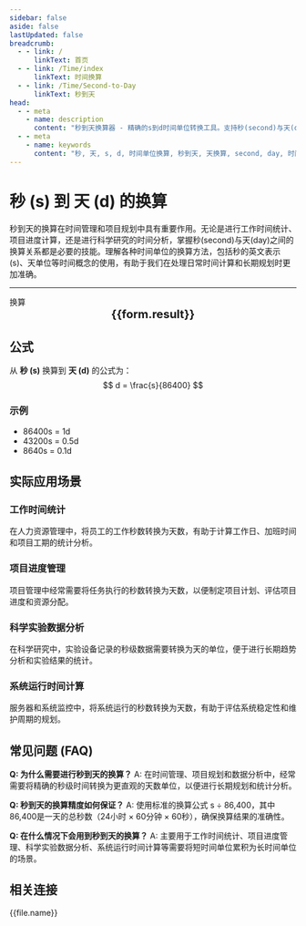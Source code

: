 ```yaml
---
sidebar: false
aside: false
lastUpdated: false
breadcrumb:
  - - link: /
      linkText: 首页
  - - link: /Time/index
      linkText: 时间换算
  - - link: /Time/Second-to-Day
      linkText: 秒到天
head:
  - - meta
    - name: description
      content: "秒到天换算器 - 精确的s到d时间单位转换工具。支持秒(second)与天(day)之间的快速换算，适用于时间管理、项目规划、科学计算等领域。提供详细的换算公式、实际应用场景和常见问题解答。"
  - - meta
    - name: keywords
      content: "秒, 天, s, d, 时间单位换算, 秒到天, 天换算, second, day, 时间换算器, 毫秒微秒, 分秒换算, 秒单位换算, 秒转换, s是什么单位, 小时单位, 秒的换算, 时间秒, 秒换算小时, 时间转化, 一秒, 秒的定义, 秒单位, 秒换算, 分秒符号, 一秒是多少毫秒, 一毫秒等于多少秒, 秒的英文, 纳秒, 时间秒, 时间单位, 时间换算, 分钟, 一秒等于多少毫秒"
---
```

# 秒 (s) 到 天 (d) 的换算

秒到天的换算在时间管理和项目规划中具有重要作用。无论是进行工作时间统计、项目进度计算，还是进行科学研究的时间分析，掌握秒(second)与天(day)之间的换算关系都是必要的技能。理解各种时间单位的换算方法，包括秒的英文表示(s)、天单位等时间概念的使用，有助于我们在处理日常时间计算和长期规划时更加准确。

---
<script setup>
import { onMounted, reactive, inject, ref } from 'vue'
import { NButton,NForm ,NFormItem,NInput,NInputNumber,NSelect,NCard,useMessage,NGrid ,NGi  } from 'naive-ui'
import { defineClientComponent } from 'vitepress'
import { Time } from '../../files';

const convert = inject('convert')
const seoKey = ['毫秒微秒','分秒换算','秒单位换算','秒转换','s是什么单位','小时单位','秒的换算','时间 秒','秒换算小时','时间转化','一秒','秒的定义','秒单位','秒 時間 変換','秒换算','分秒符号','一秒是多少毫秒','一毫秒等于多少秒','秒的英文','纳秒','时间秒','时间单位','时间换算','分钟','一秒等于多少毫秒']
const form = reactive({
  number: null,
  result: '',
  title: '秒到天换算器'
})

const convertHandler = () => {
  if (form.number !== null && !isNaN(form.number)) {
    const convertedValue = parseFloat(form.number) / 86400
    form.result = `${form.number}s = ${convertedValue.toFixed(5)}d`
  } else {
    form.result = '请输入有效的数值。'
  }
}
</script>

<n-card :title="form.title" size="small" :bordered="false" style="margin-bottom: 16px">
  <n-form size="large" :model="form">
    <n-form-item label="秒 (s)">
      <n-input-number v-model:value="form.number" placeholder="输入秒" style="width: 100%" />
    </n-form-item>
    <n-form-item>
      <n-button type="info" @click="convertHandler" block>换算</n-button>
    </n-form-item>
  </n-form>
  <template #footer>
    <div style="font-size: 12px; color: #666; text-align: center;">
      <span v-for="(keyword, index) in seoKey" :key="index">
        {{ keyword }}<span v-if="index < seoKey.length - 1"> | </span>
      </span>
    </div>
  </template>
</n-card>

<n-card  embedded :bordered="false" hoverable>
  <div  style="text-align:center;font-size:20px;">
    <strong>{{form.result}}</strong>
  </div>
</n-card>

## 公式

从 **秒 (s)** 换算到 **天 (d)** 的公式为：
$$ d = \frac{s}{86400} $$

### 示例
- 86400s = 1d
- 43200s = 0.5d
- 8640s = 0.1d

## 实际应用场景

### 工作时间统计
在人力资源管理中，将员工的工作秒数转换为天数，有助于计算工作日、加班时间和项目工期的统计分析。

### 项目进度管理
项目管理中经常需要将任务执行的秒数转换为天数，以便制定项目计划、评估项目进度和资源分配。

### 科学实验数据分析
在科学研究中，实验设备记录的秒级数据需要转换为天的单位，便于进行长期趋势分析和实验结果的统计。

### 系统运行时间计算
服务器和系统监控中，将系统运行的秒数转换为天数，有助于评估系统稳定性和维护周期的规划。

## 常见问题 (FAQ)

**Q: 为什么需要进行秒到天的换算？**
A: 在时间管理、项目规划和数据分析中，经常需要将精确的秒级时间转换为更直观的天数单位，以便进行长期规划和统计分析。

**Q: 秒到天的换算精度如何保证？**
A: 使用标准的换算公式 s ÷ 86,400，其中86,400是一天的总秒数（24小时 × 60分钟 × 60秒），确保换算结果的准确性。

**Q: 在什么情况下会用到秒到天的换算？**
A: 主要用于工作时间统计、项目进度管理、科学实验数据分析、系统运行时间计算等需要将短时间单位累积为长时间单位的场景。
## 相关连接
<n-grid x-gap="12" :cols="2">
  <n-gi v-for="(file, index) in Time" :key="index">
    <n-button
      text
      tag="a"
      :href="file.path"
      type="info"
    >
      {{file.name}}
    </n-button>
  </n-gi>
</n-grid>